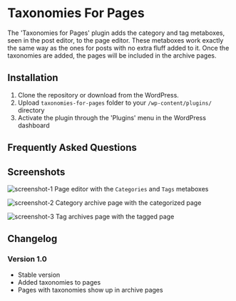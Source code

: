 # Taxonomies For Pages

The 'Taxonomies for Pages' plugin adds the category and tag metaboxes, seen in the post editor, to the page editor.
These metaboxes work exactly the same way as the ones for posts with no extra fluff added to it. Once the taxonomies
are added, the pages will be included in the archive pages.

Installation
------------

1. Clone the repository or download from the WordPress.
1. Upload `taxonomies-for-pages` folder to your `/wp-content/plugins/` directory
1. Activate the plugin through the 'Plugins' menu in the WordPress dashboard

Frequently Asked Questions
--------------------------


Screenshots
-----------

![screenshot-1](https://raw.github.com/psmagicman/taxonomies-for-pages/master/screenshot-1.png)
Page editor with the `Categories` and `Tags` metaboxes

![screenshot-2](https://raw.github.com/psmagicman/taxonomies-for-pages/master/screenshot-2.png)
Category archive page with the categorized page

![screenshot-3](https://raw.github.com/psmagicman/taxonomies-for-pages/master/screenshot-3.png)
Tag  archives page with the tagged page

Changelog
---------

### Version 1.0
* Stable version
* Added taxonomies to pages
* Pages with taxonomies show up in archive pages